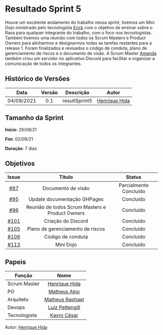 ﻿

# Resultado Sprint 5

Houve um excelente andamento do trabalho nessa sprint, tivemos um Mini Dojo ministrado pelo tecnologista [Erick](https://github.com/Ericklevy) com o objetivo de ensinar sobre o Rasa para qualquer integrante do trabalho, com o foco nos tecnologistas. Também tivemos uma reunião com todos os Scrum Masters e Product Owners para alinharmos e designarmos todas as tarefas restantes para a release 1.
Foram finalizados e revisados o código de conduta, plano de gerenciamento de riscos e o documento de visão.
A Scrum Master [Amanda](https://github.com/AmandaNbr) também criou um servidor no aplicativo Discord para facilitar e organizar a comunicação de todos os integrantes.

## Histórico de Versões

| Data       | Versão | Descrição                      | Autor             |
| :--------: | :----: | :----------:                   | :---------------: |
| 04/09/2021 |    0.1   | resultSprint5 | [Henrique Hida](https://github.com/HenriqueHida)|

## Tamanho da Sprint

**Início**: 26/08/21

**Fim**: 02/09/21

**Duração**: 7 dias


## Objetivos

| Issue |            Título            |        Status        | 
|:-------:|:----------------------------:|:-----------------------------:|
| [#87](https://github.com/fga-eps-mds/2021-1-Bot/issues/87) | Documento de visão | Parcialmente Concluído 
| [#95](https://github.com/fga-eps-mds/2021-1-Bot/issues/95) | Update documentação GHPages | Concluído 
| [#96](https://github.com/fga-eps-mds/2021-1-Bot/issues/96) | Reunião de todos Scrum Masters e Product Owners | Concluído 
| [#101](https://github.com/fga-eps-mds/2021-1-Bot/issues/101) | Criação do Discord | Concluído 
| [#105](https://github.com/fga-eps-mds/2021-1-Bot/issues/105) | Plano de gerenciamento de riscos |  Concluído 
| [#106](https://github.com/fga-eps-mds/2021-1-Bot/issues/106) | Código de conduta| Concluído 
| [#113](https://github.com/fga-eps-mds/2021-1-Bot/issues/113) | Mini Dojo| Concluído 



## Papeis

|      Função      |            Nome            |
|------------------|:--------------------------:|
| Scrum Master | [Henrique Hida](https://github.com/HenriqueHida) |
| PO | [Matheus Akio](https://github.com/matheusakio) |
| Arquiteto | [Matheus Raphael](https://github.com/matheusrazor) |
| Devops | [Luiz Pettengill](https://github.com/LuizPettengill) |
| Tecnologista | [Kayro César](https://github.com/kayrocesar)

Autor: [Henrique Hida](https://github.com/HenriqueHida)
